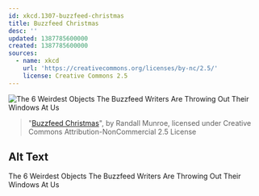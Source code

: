```yaml
---
id: xkcd.1307-buzzfeed-christmas
title: Buzzfeed Christmas
desc: ''
updated: 1387785600000
created: 1387785600000
sources:
  - name: xkcd
    url: 'https://creativecommons.org/licenses/by-nc/2.5/'
    license: Creative Commons 2.5
---
```

![The 6 Weirdest Objects The Buzzfeed Writers Are Throwing Out Their Windows At Us](https://imgs.xkcd.com/comics/buzzfeed_christmas.png)
> "[Buzzfeed Christmas](https://xkcd.com/1307/)", by Randall Munroe, licensed under Creative Commons Attribution-NonCommercial 2.5 License

## Alt Text
The 6 Weirdest Objects The Buzzfeed Writers Are Throwing Out Their Windows At Us
